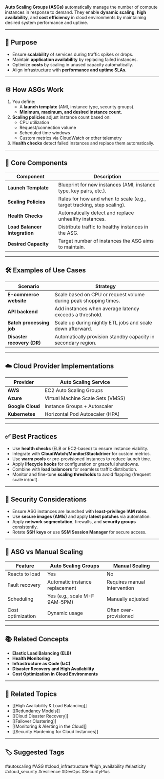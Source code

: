 **Auto Scaling Groups (ASGs)** automatically manage the number of compute instances in response to demand. They enable **dynamic scaling**, **high availability**, and **cost efficiency** in cloud environments by maintaining desired system performance and uptime.

---

## 🎯 Purpose

- Ensure **scalability** of services during traffic spikes or drops.
- Maintain **application availability** by replacing failed instances.
- Optimize **costs** by scaling in unused capacity automatically.
- Align infrastructure with **performance and uptime SLAs**.

---

## ⚙️ How ASGs Work

1. You define:
   - A **launch template** (AMI, instance type, security groups).
   - **Minimum, maximum, and desired instance count**.
2. **Scaling policies** adjust instance count based on:
   - CPU utilization
   - Request/connection volume
   - Scheduled time windows
   - Custom metrics via CloudWatch or other telemetry
3. **Health checks** detect failed instances and replace them automatically.

---

## 🧱 Core Components

| Component           | Description                                                                 |
|---------------------|-----------------------------------------------------------------------------|
| **Launch Template**  | Blueprint for new instances (AMI, instance type, key pairs, etc.).          |
| **Scaling Policies** | Rules for how and when to scale (e.g., target tracking, step scaling).      |
| **Health Checks**    | Automatically detect and replace unhealthy instances.                      |
| **Load Balancer Integration** | Distribute traffic to healthy instances in the ASG.               |
| **Desired Capacity** | Target number of instances the ASG aims to maintain.                        |

---

## 🛠 Examples of Use Cases

| Scenario                      | Strategy                                                             |
|-------------------------------|----------------------------------------------------------------------|
| **E-commerce website**         | Scale based on CPU or request volume during peak shopping times.     |
| **API backend**                | Add instances when average latency exceeds a threshold.              |
| **Batch processing job**       | Scale up during nightly ETL jobs and scale down afterward.           |
| **Disaster recovery (DR)**     | Automatically provision standby capacity in secondary region.        |

---

## ☁️ Cloud Provider Implementations

| Provider     | Auto Scaling Service                      |
|--------------|--------------------------------------------|
| **AWS**       | EC2 Auto Scaling Groups                   |
| **Azure**     | Virtual Machine Scale Sets (VMSS)         |
| **Google Cloud** | Instance Groups + Autoscaler            |
| **Kubernetes** | Horizontal Pod Autoscaler (HPA)           |

---

## ✅ Best Practices

- Use **health checks** (ELB or EC2-based) to ensure instance viability.
- Integrate with **CloudWatch/Monitor/Stackdriver** for custom metrics.
- Use **warm pools** or pre-provisioned instances to reduce launch time.
- Apply **lifecycle hooks** for configuration or graceful shutdowns.
- Combine with **load balancers** for seamless traffic distribution.
- Monitor and fine-tune **scaling thresholds** to avoid flapping (frequent scale in/out).

---

## 🔐 Security Considerations

- Ensure ASG instances are launched with **least-privilege IAM roles**.
- Use **secure images (AMIs)** and apply **latest patches** via automation.
- Apply **network segmentation**, firewalls, and **security groups** consistently.
- Rotate **SSH keys** or use **SSM Session Manager** for secure access.

---

## 🧠 ASG vs Manual Scaling

| Feature            | Auto Scaling Groups            | Manual Scaling                    |
|--------------------|--------------------------------|-----------------------------------|
| Reacts to load     | Yes                            | No                                |
| Fault recovery     | Automatic instance replacement | Requires manual intervention      |
| Scheduling         | Yes (e.g., scale M-F 9AM–5PM)  | Manually adjusted                 |
| Cost optimization  | Dynamic usage                  | Often over-provisioned            |

---

## 📚 Related Concepts

- **Elastic Load Balancing (ELB)**
- **Health Monitoring**
- **Infrastructure as Code (IaC)**
- **Disaster Recovery and High Availability**
- **Cost Optimization in Cloud Environments**

---

## 🧩 Related Topics

- [[High Availability & Load Balancing]]
- [[Redundancy Models]]
- [[Cloud Disaster Recovery]]
- [[Failover Clustering]]
- [[Monitoring & Alerting in the Cloud]]
- [[Security Hardening for Cloud Instances]]

---

## 🏷 Suggested Tags

#autoscaling #ASG #cloud_infrastructure #high_availability #elasticity #cloud_security #resilience #DevOps #SecurityPlus
